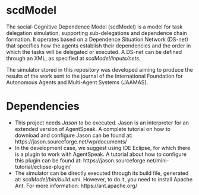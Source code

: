 # scdModel
The social-Cognitive Dependence Model (scdModel) is a model for task delegation simulation, supporting sub-delegations and dependence chain formation. It operates based on a Dependence Situation Network (DS-net) that specifies how the agents establish their dependencies and the order in which the tasks will be delegated or executed. A DS-net can be defined through an XML, as specified at <em>scdModel/inputs/nets</em>.

The simulator stored in this repository was developed aiming to produce the results of the work sent to the journal of the International Foundation for Autonomous Agents and Multi-Agent Systems (JAAMAS).

# Dependencies
<ul>
  <li>This project needs <em>Jason</em> to be executed. Jason is an interpreter for an extended version of AgentSpeak. A complete tutorial on how to download and configure Jason can be found at: https://jason.sourceforge.net/wp/documents/</li>
  
  <li>In the development case, we suggest using IDE Eclipse, for which there is a plugin to work with AgentSpeak. A tutorial about how to configure this plugin can be found at: https://jason.sourceforge.net/mini-tutorial/eclipse-plugin/</li>
  
  <li>The simulator can be directly executed through its build file, generated at: <em>scdModel/bin/build.xml</em>. However, to do it, you need to install Apache Ant. For more information: https://ant.apache.org/ </li>
</ul>
